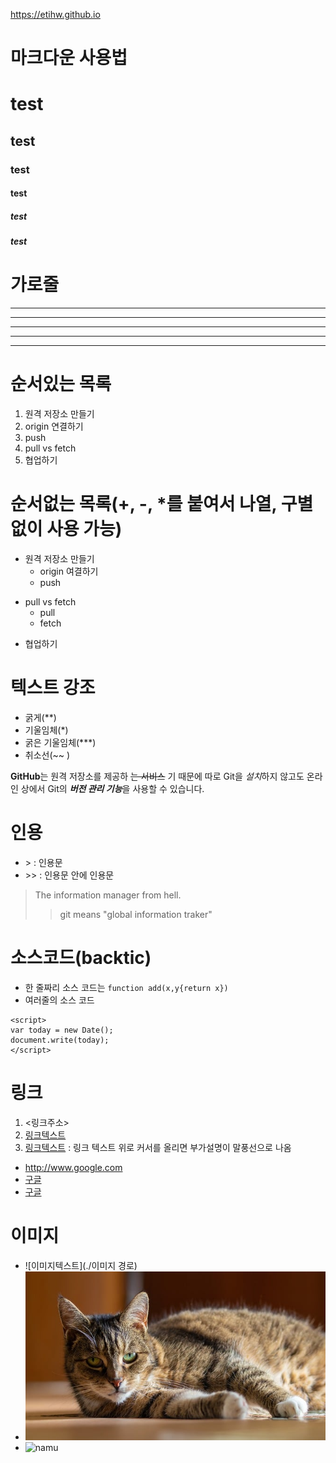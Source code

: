 https://etihw.github.io

# 마크다운 사용법
# test
## test
### test
#### test
##### test
##### test

# 가로줄
---
------
***
******
* * *

# 순서있는 목록
1. 원격 저장소 만들기
2. origin 연결하기
3. push
4. pull vs fetch
5. 협업하기

# 순서없는 목록(+, -, *를 붙여서 나열, 구별없이 사용 가능)
- 원격 저장소 만들기
  - origin 여결하기
  - push
* pull vs fetch
  * pull
  * fetch
- 협업하기  

# 텍스트 강조
- 굵게(**)
- 기울임체(*)
- 굵은 기울임체(***)
- 취소선(~~ )

**GitHub**는 원격 저장소를 제공하 ~~는 서비스~~ 기 때문에
따로 Git을 *설치*하지 않고도
온라인 상에서 Git의 ***버전 관리 기능***을 사용할 수 있습니다.

# 인용
- &gt; : 인용문
- &gt;&gt; : 인용문 안에 인용문

> The information manager from hell.
>> git means "global information traker"

# 소스코드(backtic)
- 한 줄짜리 소스 코드는 `function add(x,y{return x})`
- 여러줄의 소스 코드
```
<script>
var today = new Date();
document.write(today);
</script>
```
# 링크
1. <링크주소>
2. [링크텍스트](링크주소)
4. [링크텍스트](링크주소, "부가 설명") : 링크 텍스트 위로 커서를 올리면 부가설명이 말풍선으로 나옴

- <http://www.google.com>
- [구글](http://www.google.com)
- [구글](http://www.google.com, "검색 사이트")

# 이미지
- ![이미지텍스트](./이미지 경로)
- ![pf](./images/pf.jpg)
- ![namu](https://namu.wiki/jump/Xh4WN0jIu6vxtTPjqR73kS1UL7YxXn2tE%2B4Is8KI%2Fy1gKUUE%2BqiXkU3eoDdwK7%2Fo)
